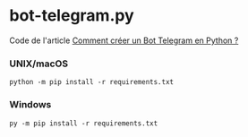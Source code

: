 # bot-telegram.py


Code de l'article [Comment créer un Bot Telegram en Python ?](https://tcoll.art/bot-telegram/)

### UNIX/macOS
```
python -m pip install -r requirements.txt
```

### Windows
```
py -m pip install -r requirements.txt
```
